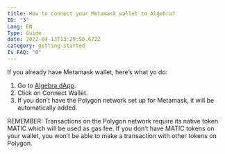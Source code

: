 ```yaml
---
title: How to connect your Metamask wallet to Algebra?
ID: "3"
Lang: EN
Type: Guide
date: 2022-04-13T13:29:50.672Z
category: getting-started
Is FAQ: "0"
---
```

If you already have Metamask wallet, here’s what yo do:

1. Go to [Algebra dApp](https://app.algebra.finance/#/farming/limit-farms).
2. Click on Connect Wallet.
3. If you don’t have the Polygon network set up for Metamask, it will be automatically added.

REMEMBER: Transactions on the Polygon network require its native token MATIC which will be used as gas fee. If you don’t have MATIC tokens on your wallet, you won’t be able to make a transaction with other tokens on Polygon.